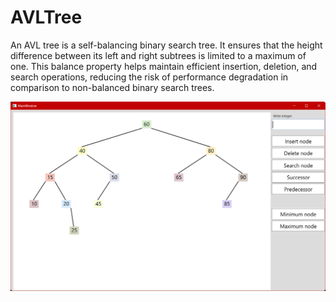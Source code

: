 # AVLTree

An AVL tree is a self-balancing binary search tree. It ensures that the height difference
between its left and right subtrees is limited to a maximum of one. This balance
property helps maintain efficient insertion, deletion, and search operations, 
reducing the risk of performance degradation in comparison to non-balanced binary search trees.


<img src="ImgAVL.png" width="600"/>
